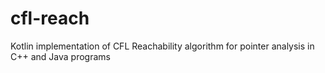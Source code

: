 # cfl-reach
Kotlin implementation of CFL Reachability algorithm for pointer analysis in C++ and Java programs
